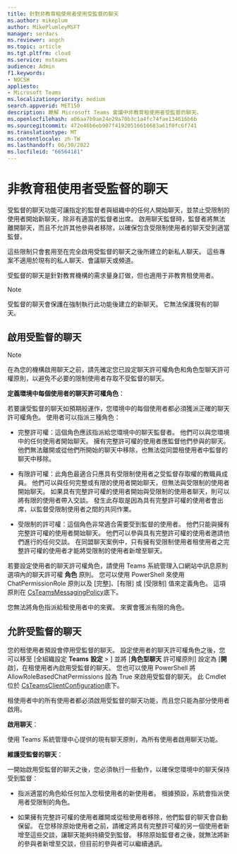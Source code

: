 ```yaml
---
title: 針對非教育租使用者使用受監督的聊天
ms.author: mikeplum
author: MikePlumleyMSFT
manager: serdars
ms.reviewer: angch
ms.topic: article
ms.tgt.pltfrm: cloud
ms.service: msteams
audience: Admin
f1.keywords:
- NOCSH
appliesto:
- Microsoft Teams
ms.localizationpriority: medium
search.appverid: MET150
description: 瞭解 Microsoft Teams 會議中非教育租使用者受監督的聊天。
ms.openlocfilehash: a06aa7b9ae24e29a70b3c1a4fc74fae134616b6b
ms.sourcegitcommit: 472e46b6eb907f41920516616683a61f0fc6f741
ms.translationtype: MT
ms.contentlocale: zh-TW
ms.lasthandoff: 06/30/2022
ms.locfileid: "66564181"
---
```

# <a name="supervised-chats-for-non-educational-tenants"></a>非教育租使用者受監督的聊天

受監督的聊天功能可讓指定的監督者與組織中的任何人開始聊天，並禁止受限制的使用者開始新聊天，除非有適當的監督者出席。 啟用聊天監督時，監督者將無法離開聊天，而且不允許其他參與者移除，以確保包含受限制使用者的聊天受到適當監督。

這些限制只會套用至在完全啟用受監督的聊天之後所建立的新私人聊天。 這些專案不適用於現有的私人聊天、會議聊天或頻道。

受監督的聊天是針對教育機構的需求量身訂做，但也適用于非教育租使用者。

> [!NOTE]
> 受監督的聊天會保護在強制執行此功能後建立的新聊天。 它無法保護現有的聊天。

## <a name="enable-supervised-chat"></a>啟用受監督的聊天

> [!NOTE]
> 在為您的機構啟用聊天之前，請先確定您已設定聊天許可權角色和角色型聊天許可權原則，以避免不必要的限制使用者存取不受監督的聊天。

**定義環境中每個使用者的聊天許可權角色**：

若要讓受監督的聊天如預期般運作，您環境中的每個使用者都必須獲派正確的聊天許可權角色。 使用者可以指派三種角色：

- 完整許可權：這個角色應該指派給您環境中的聊天監督者。 他們可以與您環境中的任何使用者開始聊天。 擁有完整許可權的使用者應監督他們參與的聊天。 他們無法離開或從他們所開始的聊天中移除，也無法從同盟租使用者中監督的聊天中移除。

- 有限許可權：此角色最適合只應具有受限制使用者之受監督存取權的教職員成員。 他們可以與任何完整或有限的使用者開始聊天，但無法與受限制的使用者開始聊天。 如果具有完整許可權的使用者開始與受限制的使用者聊天，則可以將有限的使用者帶入交談。 發生此存取是因為具有完整許可權的使用者會出席，以監督受限制使用者之間的共同作業。

- 受限制的許可權：這個角色非常適合需要受到監督的使用者。 他們只能與擁有完整許可權的使用者開始聊天。 他們可以參與具有完整許可權的使用者邀請他們進行的任何交談。 在同盟聊天案例中，只有擁有受限制使用者租使用者之完整許可權的使用者才能將受限制的使用者新增至聊天。

若要設定使用者的聊天許可權角色，請使用 Teams 系統管理入口網站中訊息原則選項內的聊天許可權 **角色** 原則。 您可以使用 PowerShell 來使用 ChatPermissionRole 原則以及 [完整]、[有限] 或 [受限制] 值來定義角色。 這項原則在 [CsTeamsMessagingPolicy](/powershell/module/skype/set-csteamsmessagingpolicy)底下。

您無法將角色指派給租使用者中的來賓。 來賓會獲派有限的角色。

## <a name="allow-supervised-chat"></a>允許受監督的聊天

您的租使用者預設會停用受監督的聊天。 設定使用者的聊天許可權角色之後，您可以移至 [全組織設定 **Teams** **設定** \> ] 並將 [**角色型聊天** 許可權原則] 設定為 [**開** 啟]，在租使用者內啟用受監督的聊天。 您也可以使用 PowerShell 將 AllowRoleBasedChatPermissions 設為 True 來啟用受監督的聊天。 此 Cmdlet 位於 [CsTeamsClientConfiguration](/powershell/module/skype/set-csteamsclientconfiguration)底下。

租使用者中的所有使用者都必須啟用受監督的聊天功能，而且您只能為部分使用者啟用。

**啟用聊天**：

使用 Teams 系統管理中心提供的現有聊天原則，為所有使用者啟用聊天功能。

**維護受監督的聊天**：

一開始啟用受監督的聊天之後，您必須執行一些動作，以確保您環境中的聊天保持受到監督：

- 指派適當的角色給任何加入您租使用者的新使用者。 根據預設，系統會指派使用者受限制的角色。

- 如果擁有完整許可權的使用者離開或從租使用者移除，他們監督的聊天會自動保留。 在您移除原始使用者之前，請確定將具有完整許可權的另一個使用者新增至這些交談，讓聊天能夠持續受到監督。 移除原始監督者之後，就無法將新的參與者新增至交談，但目前的參與者可以繼續通訊。
